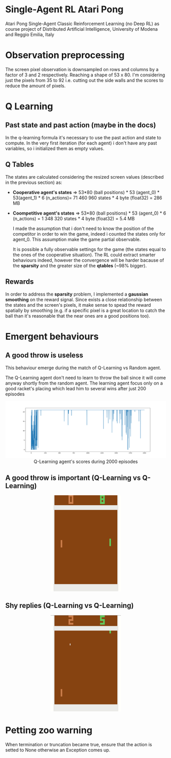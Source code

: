 # Single-Agent RL Atari Pong

Atari Pong Single-Agent Classic Reinforcement Learning (no Deep RL) as course project of Distributed Artificial Intelligence, University of Modena and Reggio Emilia, Italy

# Observation preprocessing

The screen pixel observation is downsampled on rows and columns by a factor of 3 and 2 respectively. Reaching a shape of 53 x 80.
I'm considering just the pixels from 35 to 92 i.e. cutting out the side walls and the scores to reduce the amount of pixels.

# Q Learning

## Past state and past action (maybe in the docs)

In the q-learning formula it's necessary to use the past action and state to compute.
In the very first iteration (for each agent) i don't have any past variables, so i initialized them as empty values.

## Q Tables

The states are calculated considering the resized screen values (described in the previous section) as:

- **Cooperative agent's states** => 53\*80 (ball positions) \* 53 (agent_0) \* 53(agent_1) \* 6 (n_actions)= 71 460 960 states \* 4 byte (float32) = 286 MB

- **Coompetitive agent's states** => 53\*80 (ball positions) \* 53 (agent_0) \* 6 (n_actions) = 1 348 320 states \* 4 byte (float32) = 5.4 MB

  I made the assumption that i don't need to know the position of the competitor in order to win the game, indeed i counted the states only for agent_0. This assumption make the game partial observable.

  It is possible a fully observable settings for the game (the states equal to the ones of the cooperative situation).
  The RL could extract smarter behaviours indeed, however the convergence will be harder bacause of the **sparsity** and the greater size of the **qtables** (~98% bigger).

## Rewards

In order to address the **sparsity** problem, I implemented a **gaussian smoothing** on the reward signal.
Since exists a close relationship between the states and the screen's pixels, it make sense to spead the reward spatially by smoothing (e.g. if a specific pixel is a great location to catch the ball than it's reasonable that the near ones are a good positions too).

# Emergent behaviours

## A good throw is useless

This behaviour emerge during the match of Q-Learning vs Random agent.

The Q-Learning agent don't need to learn to throw the ball since it will come anyway shortly from the random agent. The learning agent focus only on a good racket's placing which lead him to several wins after just 200 episodes

<p align="center" width="100%">
<img src="train_history/000_qlearn_vs_rnd/first_0.png">
Q-Learning agent's scores during 2000 episodes
</p>

## A good throw is important (Q-Learning vs Q-Learning)

<p align="center" width="100%">
<img width="220" height="300" src="train_history/020_qlearn/match_2.gif">
</p>

## Shy replies (Q-Learning vs Q-Learning)

<p align="center" width="100%">
<img width="220" height="300" src="train_history/020_qlearn/match_200.gif">
</p>

# Petting zoo warning

When termination or truncation became true, ensure that the action is setted to None otherwise an Exception comes up.
